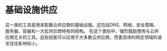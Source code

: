# 基础设施供应

这一类的工具是用来配置云供应商的基础设施。这包括DNS、网络、安全策略、服务器、容器和一大批供应商特有的结构。 在这个类别中，强烈鼓励使用与云供应商无关的工具。这些技能可以应用于大多数云供应商，而更具体的特定领域的语言往往影响较小。
